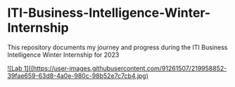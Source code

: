 # ITI-Business-Intelligence-Winter-Internship
This repository documents my journey and progress during the ITI Business Intelligence Winter Internship for 2023

[![Lab 1]((https://user-images.githubusercontent.com/91261507/219958852-39fae659-63d8-4a0e-980c-98b52e7c7cb4.jpg)](https://app.powerbi.com/view?r=eyJrIjoiNzc0YTRkOGItYWYxNS00MmRmLTkzZDktZDZmNmY0NGQ2MTliIiwidCI6ImRmODY3OWNkLWE4MGUtNDVkOC05OWFjLWM4M2VkN2ZmOTVhMCJ9 "Lab 1")
